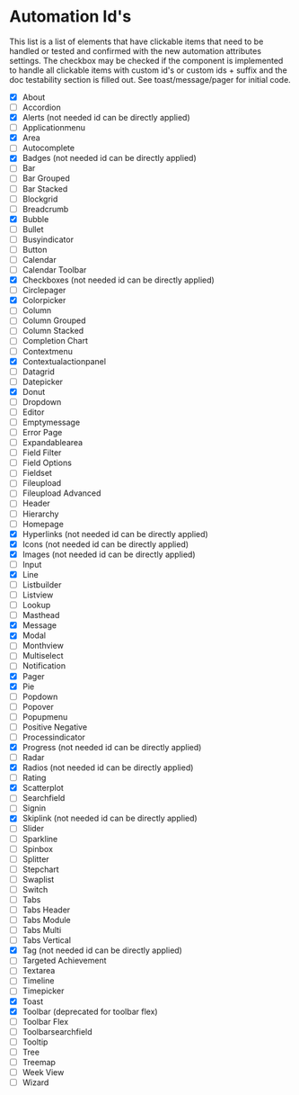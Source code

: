 # Automation Id's

This list is a list of elements that have clickable items that need to be handled or tested and confirmed with the new automation attributes settings. The checkbox may be checked if the component is implemented to handle all clickable items with custom id's or custom ids + suffix and the doc testability section is filled out. See toast/message/pager for initial code.

- [x] About
- [ ] Accordion
- [x] Alerts (not needed id can be directly applied)
- [ ] Applicationmenu
- [x] Area
- [ ] Autocomplete
- [x] Badges (not needed id can be directly applied)
- [ ] Bar
- [ ] Bar Grouped
- [ ] Bar Stacked
- [ ] Blockgrid
- [ ] Breadcrumb
- [x] Bubble
- [ ] Bullet
- [ ] Busyindicator
- [ ] Button
- [ ] Calendar
- [ ] Calendar Toolbar
- [x] Checkboxes (not needed id can be directly applied)
- [ ] Circlepager
- [x] Colorpicker
- [ ] Column
- [ ] Column Grouped
- [ ] Column Stacked
- [ ] Completion Chart
- [ ] Contextmenu
- [x] Contextualactionpanel
- [ ] Datagrid
- [ ] Datepicker
- [x] Donut
- [ ] Dropdown
- [ ] Editor
- [ ] Emptymessage
- [ ] Error Page
- [ ] Expandablearea
- [ ] Field Filter
- [ ] Field Options
- [ ] Fieldset
- [ ] Fileupload
- [ ] Fileupload Advanced
- [ ] Header
- [ ] Hierarchy
- [ ] Homepage
- [x] Hyperlinks (not needed id can be directly applied)
- [x] Icons (not needed id can be directly applied)
- [x] Images (not needed id can be directly applied)
- [ ] Input
- [x] Line
- [ ] Listbuilder
- [ ] Listview
- [ ] Lookup
- [ ] Masthead
- [x] Message
- [x] Modal
- [ ] Monthview
- [ ] Multiselect
- [ ] Notification
- [x] Pager
- [x] Pie
- [ ] Popdown
- [ ] Popover
- [ ] Popupmenu
- [ ] Positive Negative
- [ ] Processindicator
- [x] Progress (not needed id can be directly applied)
- [ ] Radar
- [x] Radios (not needed id can be directly applied)
- [ ] Rating
- [x] Scatterplot
- [ ] Searchfield
- [ ] Signin
- [x] Skiplink (not needed id can be directly applied)
- [ ] Slider
- [ ] Sparkline
- [ ] Spinbox
- [ ] Splitter
- [ ] Stepchart
- [ ] Swaplist
- [ ] Switch
- [ ] Tabs
- [ ] Tabs Header
- [ ] Tabs Module
- [ ] Tabs Multi
- [ ] Tabs Vertical
- [x] Tag (not needed id can be directly applied)
- [ ] Targeted Achievement
- [ ] Textarea
- [ ] Timeline
- [ ] Timepicker
- [x] Toast
- [x] Toolbar (deprecated for toolbar flex)
- [ ] Toolbar Flex
- [ ] Toolbarsearchfield
- [ ] Tooltip
- [ ] Tree
- [ ] Treemap
- [ ] Week View
- [ ] Wizard
